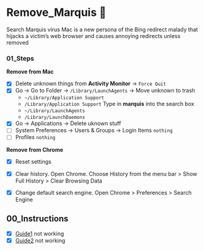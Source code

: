 # Remove_Marquis 🐛
Search Marquis virus Mac is a new persona of the Bing redirect malady that hijacks a victim’s web browser and causes annoying redirects unless removed

### 01_Steps
**Remove from Mac**
- [x] Delete unknown things from **Activity Monitor** -> `Force Quit`
- [x] Go -> Go to Folder -> `/Library/LaunchAgents` -> Move unknown to trash
  - `~/Library/Application Support`
  - `/Library/Application Support` Type in **marquis** into the search box
  - `~/Library/LaunchAgents`
  - `/Library/LaunchDaemons `
- [x] Go -> Applications -> Delete uknown stuff
- [ ] System Preferences -> Users & Groups -> Login Items `nothing`
- [ ] Profiles `nothing`

**Remove from Chrome**
- [x] Reset settings
- [x] Clear history. Open Chrome. Choose History from the menu bar > Show Full History > Clear Browsing Data
- [x] Change default search engine. Open Chrome > Preferences > Search Engine


## 00_Instructions
- [x] [Guide1](https://macsecurity.net/view/289-search-marquis-com) not working
- [x] [Guide2](https://www.stellarinfo.com/blog/how-to-get-rid-of-search-marquis-on-mac/) not working
